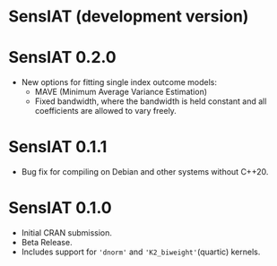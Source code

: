 # SensIAT (development version)

# SensIAT 0.2.0

* New options for fitting single index outcome models:
    + MAVE (Minimum Average Variance Estimation)
    + Fixed bandwidth, where the bandwidth is held constant and all coefficients are allowed to vary freely.

# SensIAT 0.1.1

* Bug fix for compiling on Debian and other systems without C++20.

# SensIAT 0.1.0

* Initial CRAN submission.
* Beta Release.
* Includes support for `'dnorm'` and `'K2_biweight'`(quartic) kernels.
